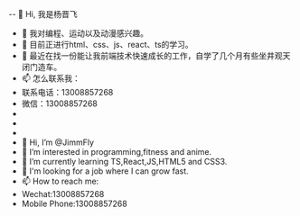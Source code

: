-- 👋 Hi, 我是杨晋飞
- 👀 我对编程、运动以及动漫感兴趣。
- 🌱 目前正进行html、css、js、react、ts的学习。
- 💞️ 最近在找一份能让我前端技术快速成长的工作，自学了几个月有些坐井观天闭门造车。
- 📫 怎么联系我：
- 联系电话：13008857268
- 微信：13008857268
-
-  
-   
- 👋 Hi, I’m @JimmFly
- 👀 I’m interested in programming,fitness and anime.
- 🌱 I’m currently learning TS,React,JS,HTML5 and CSS3.
- 💞️ I'm looking for a job where I can grow fast.
- 📫 How to reach me:
- Wechat:13008857268
- Mobile Phone:13008857268

<!---
JimmFly/JimmFly is a ✨ special ✨ repository because its `README.md` (this file) appears on your GitHub profile.
You can click the Preview link to take a look at your changes.
--->
